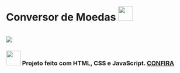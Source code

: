 <h1> Conversor de Moedas <img width="40px" src="https://user-images.githubusercontent.com/114822037/206036454-d32dacea-b6fb-4deb-bb99-f8cb2b570f29.png" /></h1> 
<br>
<img src="https://github.com/beatrizcdsmartins/Conversor_Moedas/blob/master/assets/mockup-conversor.jpg?raw=true"/>
<h3>  <img width="40px" src="https://user-images.githubusercontent.com/114822037/206036915-25bb3ed3-e57f-47cb-9787-d8a67acaae72.png" />
 Projeto feito com HTML, CSS e JavaScript. <a href="https://beatrizcdsmartins.github.io/Conversor_Moedas/"> <b>CONFIRA</b></a> </h3>
